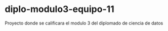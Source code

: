 # diplo-modulo3-equipo-11
Proyecto donde se calificara el modulo 3 del diplomado de ciencia de datos
